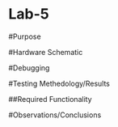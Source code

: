 Lab-5
==================
#Purpose



#Hardware Schematic



#Debugging



#Testing Methedology/Results



##Required Functionality



#Observations/Conclusions
